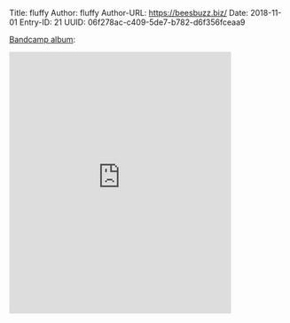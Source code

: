 Title: fluffy
Author: fluffy
Author-URL: https://beesbuzz.biz/
Date: 2018-11-01
Entry-ID: 21
UUID: 06f278ac-c409-5de7-b782-d6f356fceaa9

[Bandcamp album](https://sockpuppet.bandcamp.com/album/novembeat-2018):

<iframe style="border: 0; width: 400px; height: 472px;" src="https://bandcamp.com/EmbeddedPlayer/album=508235883/size=large/bgcol=ffffff/linkcol=0687f5/artwork=small/transparent=true/" seamless><a href="http://music.sockpuppet.us/album/novembeat-2018">Novembeat 2018 by Sockpuppet</a></iframe>

